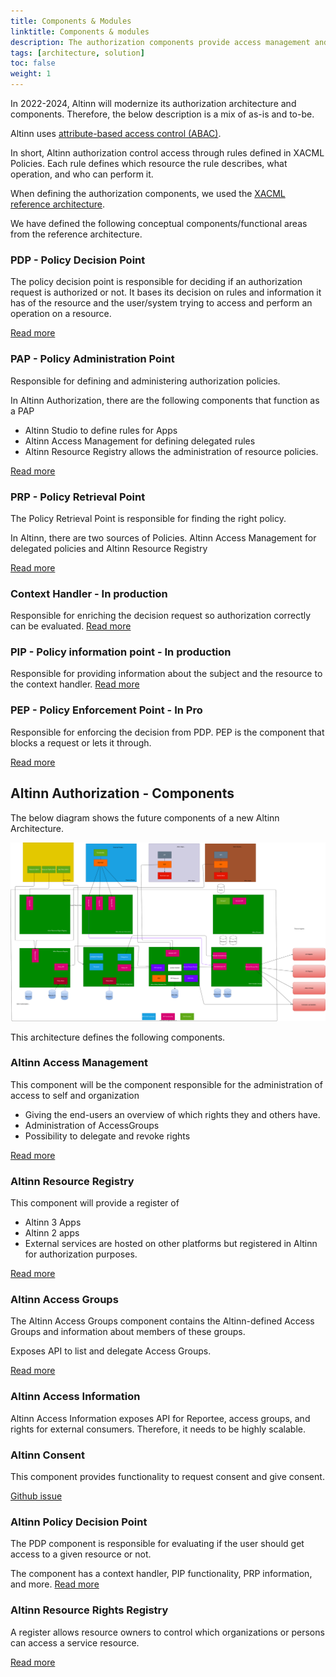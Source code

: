 ```yaml
---
title: Components & Modules
linktitle: Components & modules
description: The authorization components provide access management and control functionality for digital and analog services hosted in the Altinn Platform or other places.
tags: [architecture, solution]
toc: false
weight: 1
---
```


In 2022-2024, Altinn will modernize its authorization architecture and components. Therefore, the below description is a mix of as-is and to-be.

Altinn uses [attribute-based access control (ABAC)](https://en.wikipedia.org/wiki/Attribute-based_access_control).

In short, Altinn authorization control access through rules defined in XACML Policies. Each rule defines which resource the rule describes, what operation, and who can perform it.

When defining the authorization components, we used the [XACML reference architecture](https://en.wikipedia.org/wiki/XACML).

We have defined the following conceptual components/functional areas from the reference architecture.

### PDP - Policy Decision Point

The policy decision point is responsible for deciding if an authorization request
is authorized or not. It bases its decision on rules and information it has of the resource and the user/system
trying to access and perform an operation on a resource.

[Read more](pdp)

### PAP - Policy Administration Point

Responsible for defining and administering authorization policies.

In Altinn Authorization, there are the following components that function as a PAP

- Altinn Studio to define rules for Apps
- Altinn Access Management for defining delegated rules
- Altinn Resource Registry allows the administration of resource policies.

[Read more](pap)

### PRP - Policy Retrieval Point

The Policy Retrieval Point is responsible for finding the right policy.

In Altinn, there are two sources of Policies. Altinn Access Management for delegated policies
and Altinn Resource Registry  

[Read more](prp)

### Context Handler - In production

Responsible for enriching the decision request so authorization correctly can be evaluated. [Read more](contexthandler)

### PIP - Policy information point - In production

Responsible for providing information about the subject and the resource to the context handler. [Read more](pip)

### PEP - Policy Enforcement Point - In Pro

Responsible for enforcing the decision from PDP. PEP is the component that blocks a request or lets it through.

[Read more](pep)

## Altinn Authorization - Components

The below diagram shows the future components of a new Altinn Architecture.

![Future solution Altinn Authorization](authorization_solution_components_future.drawio.svg "Future solution Altinn Authorization")

This architecture defines the following components.

### Altinn Access Management

This component will be the component responsible for the administration of access to self and organization

- Giving the end-users an overview of which rights they and others have.
- Administration of AccessGroups
- Possibility to delegate and revoke rights

[Read more](accessmanagement)

### Altinn Resource Registry

This component will provide a register of

- Altinn 3 Apps
- Altinn 2 apps
- External services are hosted on other platforms but registered in Altinn for authorization purposes.

[Read more](resourceregistry)

### Altinn Access Groups

The Altinn Access Groups component contains the Altinn-defined Access Groups and information about members of these groups.

Exposes API to list and delegate Access Groups.

[Read more](accessgroups)

### Altinn Access Information

Altinn Access Information exposes API for Reportee, access groups, and rights for external consumers. Therefore, it needs to be highly scalable. 

### Altinn Consent

This component provides functionality to request consent and give consent. 

[Github issue](https://github.com/Altinn/altinn-authorization/issues/22)

### Altinn Policy Decision Point

The PDP component is responsible for evaluating if the user should get access to a given resource or not.

The component has a context handler, PIP functionality, PRP information, and more.
[Read more](pdp)

### Altinn Resource Rights Registry

A register allows resource owners to control which organizations or persons can access a service resource.

[Read more](rrr)